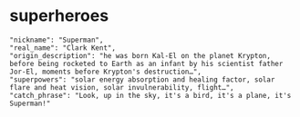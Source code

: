 # superheroes

    "nickname": "Superman",
    "real_name": "Clark Kent",
    "origin_description": "he was born Kal-El on the planet Krypton, before being rocketed to Earth as an infant by his scientist father Jor-El, moments before Krypton's destruction…",
    "superpowers": "solar energy absorption and healing factor, solar flare and heat vision, solar invulnerability, flight…",
    "catch_phrase": "Look, up in the sky, it's a bird, it's a plane, it's Superman!"

